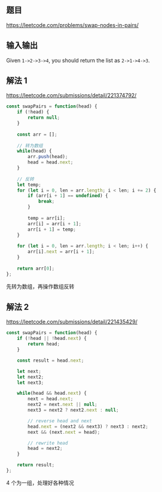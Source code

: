 ## 题目

https://leetcode.com/problems/swap-nodes-in-pairs/

## 输入输出

Given `1->2->3->4`, you should return the list as `2->1->4->3`.

## 解法 1

https://leetcode.com/submissions/detail/221374792/

```js
const swapPairs = function(head) {
    if (!head) {
        return null;
    }
    
    const arr = [];
    
    // 转为数组
    while(head) {
        arr.push(head);
        head = head.next;
    }
    
    // 反转
    let temp;
    for (let i = 0, len = arr.length; i < len; i += 2) {
        if (arr[i + 1] == undefined) {
            break;
        }
        
        temp = arr[i];
        arr[i] = arr[i + 1];
        arr[i + 1] = temp;
    }
    
    for (let i = 0, len = arr.length; i < len; i++) {
        arr[i].next = arr[i + 1];
    }
    
    return arr[0];
};
```

先转为数组，再操作数组反转

## 解法 2

https://leetcode.com/submissions/detail/221435429/

```js
const swapPairs = function(head) {
    if (!head || !head.next) {
        return head;
    }

    const result = head.next;

    let next;
    let next2;
    let next3;

    while(head && head.next) {
        next = head.next;
        next2 = next.next || null;
        next3 = next2 ? next2.next : null;

        // reverse head and next
        head.next = (next2 && next3) ? next3 : next2;
        next && (next.next = head);

        // rewrite head
        head = next2;
    }

    return result;
};
```

4 个为一组，处理好各种情况

